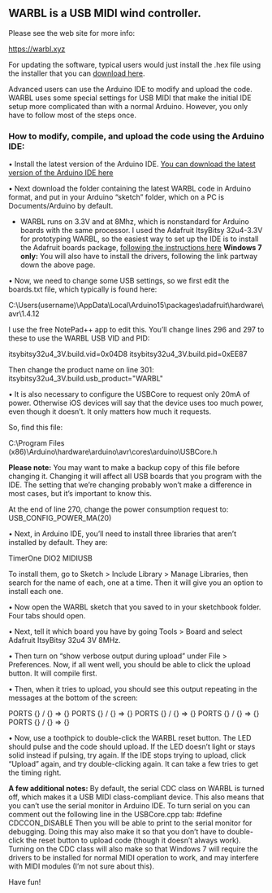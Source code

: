 
## WARBL is a USB MIDI wind controller.

Please see the web site for more info:

https://warbl.xyz

For updating the software, typical users would just install the .hex file using the installer that you can [download here](https://warbl.xyz/documentation.html).
 
Advanced users can use the Arduino IDE to modify and upload the code. WARBL uses some special settings for USB MIDI that make the initial IDE setup more complicated than with a normal Arduino. However, you only have to follow most of the steps once.

### How to modify, compile, and upload the code using the Arduino IDE:

•	Install the latest version of the Arduino IDE. [You can download the latest version of the Arduino IDE here](https://www.arduino.cc/en/Main/Software)



•	Next download the folder containing the latest WARBL code in Arduino format, and put in your Arduino “sketch” folder, which on a PC is Documents/Arduino by default.



* WARBL runs on 3.3V and at 8Mhz, which is nonstandard for Arduino boards with the same processor. I used the Adafruit ItsyBitsy 32u4-3.3V for prototyping WARBL, so the easiest way to set up the IDE is to install the Adafruit boards package, [following the instructions here](https://learn.adafruit.com/introducting-itsy-bitsy-32u4?view=all#arduino-ide-setup) **Windows 7 only:** You will also have to install the drivers, following the link partway down the above page.



•	Now, we need to change some USB settings, so we first edit the boards.txt file, which typically is found here: 

C:\Users\(username)\AppData\Local\Arduino15\packages\adafruit\hardware\avr\1.4.12

 I use the free NotePad++ app to edit this. You’ll change lines 296 and 297 to these to use the WARBL USB VID and PID:

itsybitsy32u4_3V.build.vid=0x04D8
itsybitsy32u4_3V.build.pid=0xEE87
 
Then change the product name on line 301:
itsybitsy32u4_3V.build.usb_product="WARBL"



•	It is also necessary to configure the USBCore to request only 20mA of power. Otherwise iOS devices will say that the device uses too much power, even though it doesn’t. It only matters how much it requests.

So, find this file:

C:\Program Files (x86)\Arduino\hardware\arduino\avr\cores\arduino\USBCore.h

**Please note:** You may want to make a backup copy of this file before changing it. Changing it will affect all USB boards that you program with the IDE. The setting that we’re changing probably won’t make a difference in most cases, but it’s important to know this. 

 
At the end of line 270, change the power consumption request to: USB_CONFIG_POWER_MA(20) 



•	Next, in Arduino IDE, you’ll need to install three libraries that aren’t installed by default. They are:
 
TimerOne
DIO2
MIDIUSB
 
To install them, go to Sketch > Include Library > Manage Libraries, then search for the name of each, one at a time. Then it will give you an option to install each one.



•	Now open the WARBL sketch that you saved to in your sketchbook folder. Four tabs should open. 
 
 
 
•	Next, tell it which board you have by going Tools > Board and select Adafruit ItsyBitsy 32u4 3V 8MHz.



•	Then turn on “show verbose output during upload” under File > Preferences. Now, if all went well, you should be able to click the upload button. It will compile first. 



•	Then, when it tries to upload, you should see this output repeating in the messages at the bottom of the screen:

PORTS {} / {} => {}
PORTS {} / {} => {}
PORTS {} / {} => {}
PORTS {} / {} => {}
PORTS {} / {} => {}



•	Now, use a toothpick to double-click the WARBL reset button. The LED should pulse and the code should upload. If the LED doesn’t light or stays solid instead if pulsing, try again. If the IDE stops trying to upload, click “Upload” again, and try double-clicking again. It can take a few tries to get the timing right.



**A few additional notes:**
By default, the serial CDC class on WARBL is turned off, which makes it a USB MIDI class-compliant device. This also means that you can’t use the serial monitor in Arduino IDE. To turn serial on you can comment out the following line in the USBCore.cpp tab: 
#define CDCCON_DISABLE 
Then you will be able to print to the serial monitor for debugging. Doing this may also make it so that you don’t have to double-click the reset button to upload code (though it doesn’t always work). 
Turning on the CDC class will also make so that Windows 7 will require the drivers to be installed for normal MIDI operation to work, and may interfere with MIDI modules (I’m not sure about this).

Have fun!
